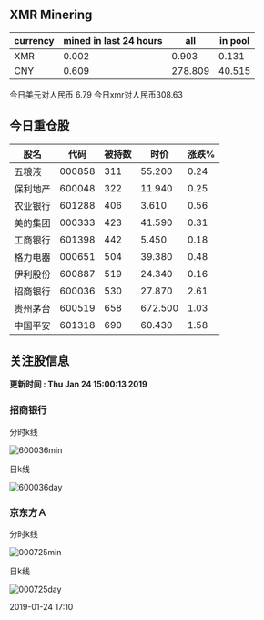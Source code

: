 ## XMR Minering

|currency|mined in last 24 hours|all|in pool|
|---|---|---|---|
|XMR|0.002|0.903|0.131|
|CNY|0.609|278.809|40.515|

今日美元对人民币 6.79	今日xmr对人民币308.63


## 今日重仓股 

|股名|代码|被持数|时价|涨跌%|
|---|---|---|---|---|
|五粮液|000858|311|55.200|0.24|
|保利地产|600048|322|11.940|0.25|
|农业银行|601288|406|3.610|0.56|
|美的集团|000333|423|41.590|0.31|
|工商银行|601398|442|5.450|0.18|
|格力电器|000651|504|39.380|0.48|
|伊利股份|600887|519|24.340|0.16|
|招商银行|600036|530|27.870|2.61|
|贵州茅台|600519|658|672.500|1.03|
|中国平安|601318|690|60.430|1.58|

## 关注股信息
**更新时间 : Thu Jan 24 15:00:13 2019**
### 招商银行 
分时k线

![600036min](http://image.sinajs.cn/newchart/min/n/sh600036.gif)

日k线

![600036day](http://image.sinajs.cn/newchart/daily/n/sh600036.gif)

### 京东方Ａ 
分时k线

![000725min](http://image.sinajs.cn/newchart/min/n/sz000725.gif)

日k线

![000725day](http://image.sinajs.cn/newchart/daily/n/sz000725.gif)

2019-01-24 17:10
